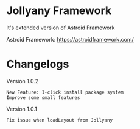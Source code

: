 # Jollyany Framework

It's extended version of Astroid Framework

Astroid Framework: https://astroidframework.com/

# Changelogs

Version 1.0.2

    New Feature: 1-click install package system
    Improve some small features

Version 1.0.1
    
    Fix issue when loadLayout from Jollyany